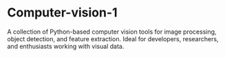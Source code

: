 # Computer-vision-1
A collection of Python-based computer vision tools for image processing, object detection, and feature extraction. Ideal for developers, researchers, and enthusiasts working with visual data.
